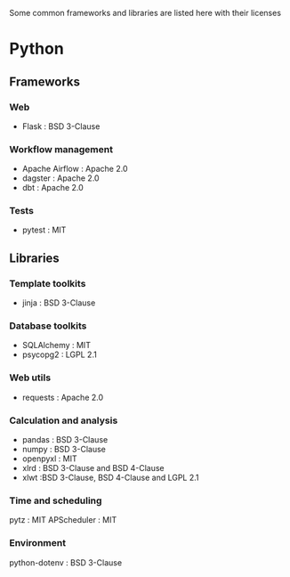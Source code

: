 
Some common frameworks and libraries are listed here with their licenses

# Python

## Frameworks

### Web
* Flask : BSD 3-Clause

### Workflow management
* Apache Airflow : Apache 2.0
* dagster : Apache 2.0
* dbt : Apache 2.0

### Tests
* pytest : MIT

## Libraries

### Template toolkits
* jinja : BSD 3-Clause

### Database toolkits
* SQLAlchemy : MIT
* psycopg2 : LGPL 2.1

### Web utils
* requests : Apache 2.0

### Calculation and analysis
* pandas : BSD 3-Clause
* numpy : BSD 3-Clause
* openpyxl : MIT
* xlrd : BSD 3-Clause and BSD 4-Clause
* xlwt :BSD 3-Clause, BSD 4-Clause and LGPL 2.1

### Time and scheduling
pytz : MIT
APScheduler : MIT

### Environment
python-dotenv : BSD 3-Clause

